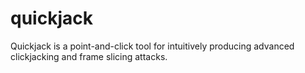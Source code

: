 quickjack
=========

Quickjack is a point-and-click tool for intuitively producing advanced clickjacking and frame slicing attacks.

